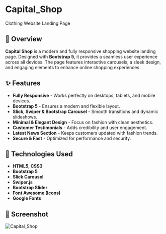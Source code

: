 # Capital_Shop
Clothing Website Landing Page

## 🚀 Overview

**Capital Shop** is a modern and fully responsive shopping website landing page. Designed with **Bootstrap 5**, it provides a seamless user experience across all devices. The page features interactive carousels, a sleek design, and engaging elements to enhance online shopping experiences.

## ✨ Features

- **Fully Responsive** - Works perfectly on desktops, tablets, and mobile devices.
- **Bootstrap 5** - Ensures a modern and flexible layout.
- **Slick, Swiper & Bootstrap Carousel** - Smooth transitions and dynamic slideshows.
- **Minimal & Elegant Design** - Focus on fashion with clean aesthetics.
- **Customer Testimonials** - Adds credibility and user engagement.
- **Latest News Section** - Keeps customers updated with fashion trends.
- **Secure & Fast** - Optimized for performance and security.

## 📌 Technologies Used

- **HTML5, CSS3**
- **Bootstrap 5**
- **Slick Carousel**
- **Swiper.js**
- **Bootstrap Slider**
- **Font Awesome (Icons)**
- **Google Fonts**

## 📸 Screenshot

![Capital_Shop](https://github.com/user-attachments/assets/1654f3b1-1b1b-41e1-be90-bb5564c37405)

